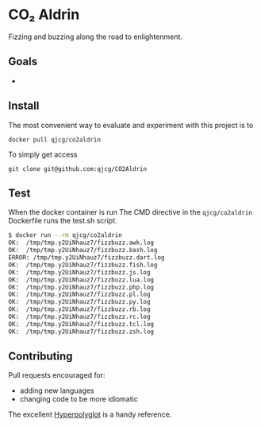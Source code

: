 # CO₂ Aldrin

Fizzing and buzzing along the road to enlightenment.

## Goals

- 


## Install

The most convenient way to evaluate and experiment with this
project is to 

`docker pull qjcg/co2aldrin`

To simply get access

`git clone git@github.com:qjcg/CO2Aldrin`


## Test

When the docker container is run The CMD directive in the `qjcg/co2aldrin` Dockerfile runs
the test.sh script. 

```sh
$ docker run --rm qjcg/co2aldrin
OK:  /tmp/tmp.y2UiNhauz7/fizzbuzz.awk.log
OK:  /tmp/tmp.y2UiNhauz7/fizzbuzz.bash.log
ERROR: /tmp/tmp.y2UiNhauz7/fizzbuzz.dart.log
OK:  /tmp/tmp.y2UiNhauz7/fizzbuzz.fish.log
OK:  /tmp/tmp.y2UiNhauz7/fizzbuzz.js.log
OK:  /tmp/tmp.y2UiNhauz7/fizzbuzz.lua.log
OK:  /tmp/tmp.y2UiNhauz7/fizzbuzz.php.log
OK:  /tmp/tmp.y2UiNhauz7/fizzbuzz.pl.log
OK:  /tmp/tmp.y2UiNhauz7/fizzbuzz.py.log
OK:  /tmp/tmp.y2UiNhauz7/fizzbuzz.rb.log
OK:  /tmp/tmp.y2UiNhauz7/fizzbuzz.rc.log
OK:  /tmp/tmp.y2UiNhauz7/fizzbuzz.tcl.log
OK:  /tmp/tmp.y2UiNhauz7/fizzbuzz.zsh.log
```


## Contributing

Pull requests encouraged for:

- adding new languages
- changing code to be more idiomatic

The excellent [Hyperpolyglot](http://hyperpolyglot.org/)
is a handy reference.
